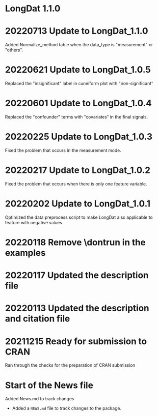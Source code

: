 # LongDat 1.1.0

# 20220713 Update to LongDat_1.1.0
Added Normalize_method table when the data_type is "measurement" or "others". 

# 20220621 Update to LongDat_1.0.5
Replaced the "insignificant" label in cuneiform plot with "non-significant"

# 20220601 Update to LongDat_1.0.4
Replaced the "confounder" terms with "covariates" in the final signals.

# 20220225 Update to LongDat_1.0.3
Fixed the problem that occurs in the measurement mode.

# 20220217 Update to LongDat_1.0.2
Fixed the problem that occurs when there is only one feature variable.

# 20220202 Update to LongDat_1.0.1
Optimized the data preprocess script to make LongDat also applicable to feature with negative values

# 20220118 Remove \dontrun in the examples

# 20220117 Updated the description file

# 20220113 Updated the description and citation file

# 20211215 Ready for submission to CRAN
Ran through the checks for the preparation of CRAN submission

# Start of the News file
Added News.md to track changes

* Added a `NEWS.md` file to track changes to the package.
